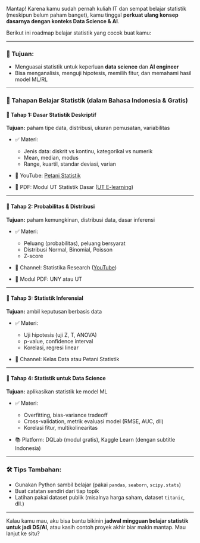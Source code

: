 Mantap! Karena kamu sudah pernah kuliah IT dan sempat belajar statistik (meskipun belum paham banget), kamu tinggal **perkuat ulang konsep dasarnya dengan konteks Data Science & AI**.

Berikut ini roadmap belajar statistik yang cocok buat kamu:

---

### 🎯 Tujuan:

* Menguasai statistik untuk keperluan **data science** dan **AI engineer**
* Bisa menganalisis, menguji hipotesis, memilih fitur, dan memahami hasil model ML/RL

---

### 🧭 Tahapan Belajar Statistik (dalam Bahasa Indonesia & Gratis)

#### 📘 Tahap 1: Dasar Statistik Deskriptif

**Tujuan:** paham tipe data, distribusi, ukuran pemusatan, variabilitas

* ✅ Materi:

  * Jenis data: diskrit vs kontinu, kategorikal vs numerik
  * Mean, median, modus
  * Range, kuartil, standar deviasi, varian
* 🎥 YouTube: [Petani Statistik](https://www.youtube.com/@PetaniStatistik)
* 📘 PDF: Modul UT Statistik Dasar ([UT E-learning](https://elearning.ut.ac.id))

---

#### 📘 Tahap 2: Probabilitas & Distribusi

**Tujuan:** paham kemungkinan, distribusi data, dasar inferensi

* ✅ Materi:

  * Peluang (probabilitas), peluang bersyarat
  * Distribusi Normal, Binomial, Poisson
  * Z-score
* 🎥 Channel: Statistika Research ([YouTube](https://www.youtube.com/@statistikaresearch))
* 📘 Modul PDF: UNY atau UT

---

#### 📘 Tahap 3: Statistik Inferensial

**Tujuan:** ambil keputusan berbasis data

* ✅ Materi:

  * Uji hipotesis (uji Z, T, ANOVA)
  * p-value, confidence interval
  * Korelasi, regresi linear
* 🎥 Channel: Kelas Data atau Petani Statistik

---

#### 📘 Tahap 4: Statistik untuk Data Science

**Tujuan:** aplikasikan statistik ke model ML

* ✅ Materi:

  * Overfitting, bias-variance tradeoff
  * Cross-validation, metrik evaluasi model (RMSE, AUC, dll)
  * Korelasi fitur, multikolinearitas
* 📚 Platform: DQLab (modul gratis), Kaggle Learn (dengan subtitle Indonesia)

---

### 🛠️ Tips Tambahan:

* Gunakan Python sambil belajar (pakai `pandas`, `seaborn`, `scipy.stats`)
* Buat catatan sendiri dari tiap topik
* Latihan pakai dataset publik (misalnya harga saham, dataset `titanic`, dll.)

---

Kalau kamu mau, aku bisa bantu bikinin **jadwal mingguan belajar statistik untuk jadi DS/AI**, atau kasih contoh proyek akhir biar makin mantap. Mau lanjut ke situ?
